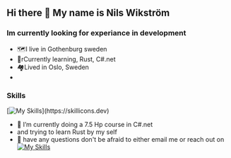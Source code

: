 ## Hi there 👋 My name is Nils Wikström 

### Im currently looking for experiance in development 
* 🗺️I live in Gothenburg sweden
* 💮rCurrently learning, Rust, C#.net 
* 🏘️Lived in Oslo, Sweden
* 
### Skills 
[![My Skills](https://skillicons.dev/icons?i=js,ts,vite,html,css,github,py,discord,linux,)](https://skillicons.dev)


- 🔭 I’m currently doing a 7.5 Hp course in C#.net
- and trying to learn Rust by my self 
- 🤔 have any questions don't be afraid to either email me or reach out on    [![My Skills](https://skillicons.dev/icons?i=linkedin)](https://www.linkedin.com/in/nils-wikstr%C3%B6m-814b04198/)

<!--
**Nilswik/Nilswik** is a ✨ _special_ ✨ repository because its `README.md` (this file) appears on your GitHub profile.

Here are some ideas to get you started:

- 🔭 I’m currently working on ...
- 🌱 I’m currently learning ...
- 👯 I’m looking to collaborate on ...
- 🤔 I’m looking for help with ...
- 💬 Ask me about ...
- 📫 How to reach me: ...
- 😄 Pronouns: ...
- ⚡ Fun fact: ...
-->
